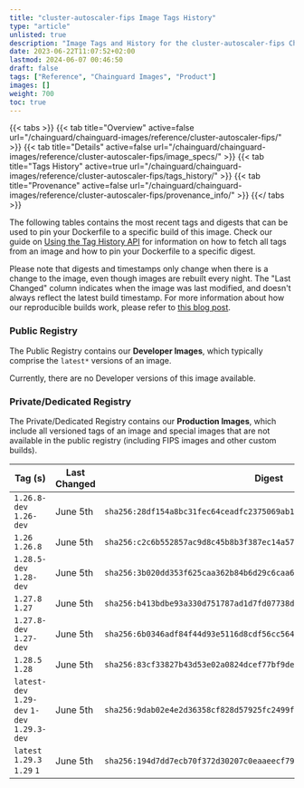 ```yaml
---
title: "cluster-autoscaler-fips Image Tags History"
type: "article"
unlisted: true
description: "Image Tags and History for the cluster-autoscaler-fips Chainguard Image"
date: 2023-06-22T11:07:52+02:00
lastmod: 2024-06-07 00:46:50
draft: false
tags: ["Reference", "Chainguard Images", "Product"]
images: []
weight: 700
toc: true
---
```


{{< tabs >}}
{{< tab title="Overview" active=false url="/chainguard/chainguard-images/reference/cluster-autoscaler-fips/" >}}
{{< tab title="Details" active=false url="/chainguard/chainguard-images/reference/cluster-autoscaler-fips/image_specs/" >}}
{{< tab title="Tags History" active=true url="/chainguard/chainguard-images/reference/cluster-autoscaler-fips/tags_history/" >}}
{{< tab title="Provenance" active=false url="/chainguard/chainguard-images/reference/cluster-autoscaler-fips/provenance_info/" >}}
{{</ tabs >}}

The following tables contains the most recent tags and digests that can be used to pin your Dockerfile to a specific build of this image. Check our guide on [Using the Tag History API](/chainguard/chainguard-images/using-the-tag-history-api/) for information on how to fetch all tags from an image and how to pin your Dockerfile to a specific digest.

Please note that digests and timestamps only change when there is a change to the image, even though images are rebuilt every night. The "Last Changed" column indicates when the image was last modified, and doesn't always reflect the latest build timestamp. For more information about how our reproducible builds work, please refer to [this blog post](https://www.chainguard.dev/unchained/reproducing-chainguards-reproducible-image-builds).

### Public Registry
The Public Registry contains our **Developer Images**, which typically comprise the `latest*` versions of an image.

Currently, there are no Developer versions of this image available.

### Private/Dedicated Registry
The Private/Dedicated Registry contains our **Production Images**, which include all versioned tags of an image and special images that are not available in the public registry (including FIPS images and other custom builds).

| Tag (s)                                       | Last Changed | Digest                                                                    |
|-----------------------------------------------|--------------|---------------------------------------------------------------------------|
|  `1.26.8-dev` `1.26-dev`                      | June 5th     | `sha256:28df154a8bc31fec64ceadfc2375069ab138eee676451e55211278108ab98538` |
|  `1.26` `1.26.8`                              | June 5th     | `sha256:c2c6b552857ac9d8c45b8b3f387ec14a57d087503d67a8bb8dff9ac7f51789c3` |
|  `1.28.5-dev` `1.28-dev`                      | June 5th     | `sha256:3b020dd353f625caa362b84b6d29c6caa6c8cecec2e21b1b04d33e0d01c5a8a7` |
|  `1.27.8` `1.27`                              | June 5th     | `sha256:b413bdbe93a330d751787ad1d7fd07738d6af42c022d0e721a9303174fa24fcd` |
|  `1.27.8-dev` `1.27-dev`                      | June 5th     | `sha256:6b0346adf84f44d93e5116d8cdf56cc564cfc27382e15b98aad62baad83e4cce` |
|  `1.28.5` `1.28`                              | June 5th     | `sha256:83cf33827b43d53e02a0824dcef77bf9de59f22ee3129f510d2bc91136c17998` |
|  `latest-dev` `1.29-dev` `1-dev` `1.29.3-dev` | June 5th     | `sha256:9dab02e4e2d36358cf828d57925fc2499fdc78db8b75f8bcd98bf8c02d76467e` |
|  `latest` `1.29.3` `1.29` `1`                 | June 5th     | `sha256:194d7dd7ecb70f372d30207c0eaaeecf79a67f8ceab9c84408d066d59cd49619` |

